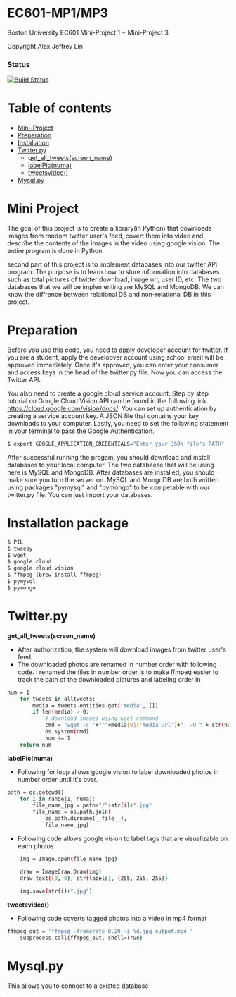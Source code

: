 # EC601-MP1/MP3
Boston University
EC601 Mini-Project 1 + Mini-Project 3 

Copyright Alex Jeffrey Lin 

### Status
[![Build Status](https://travis-ci.org/simkimsia/UtilityBehaviors.png)](https://travis-ci.org/simkimsia/UtilityBehaviors)

Table of contents
=================
<!--ts-->
   * [Mini-Project](#Mini-Project)
   * [Preparation](#Preparation)
   * [Installation](#Installation)
   * [Twitter.py](#Twitter.py) 
      * [get_all_tweets(screen_name)](#get-all-tweets(screen_name))
      * [labelPic(numa)](#downloadPic(numa))
      * [tweetsvideo()](#tweetsvideo())
   * [Mysql.py](#Mysql.py)
<!--te-->

Mini Project
================
The goal of this project is to create a library(in Python) that downloads images from random twitter user's feed, 
covert them into video and describe the contents of the images in the video using google vision. The entire program is done in Python. 

second part of this project is to implement databases into our twitter APi program. The purpose is to learn how to store information into databases such as total pictures of twitter download, image url, user ID, etc. The two databases that we will be implementing are MySQL and MongoDB. We can know the diffrence between relational DB and non-relational DB in this project.

Preparation
============
Before you use this code, you need to apply developer account for twitter. If you are a student, apply the developver account using school email will be approved immediately. Once it's approved, you can enter your consumer and access keys in the head of the twitter.py file. Now you can access the Twitter API. 

You also need to create a google cloud service account. Step by step tutorial on Google Cloud Vision API can be found in the following link. https://cloud.google.com/vision/docs/. You can set up authentication by creating a service account key. A JSON file that contains your key downloads to your computer. Lastly, you need to set the following statement in your terminal to pass the Google Authentication.
```bash
$ export GOOGLE_APPLICATION_CREDENTIALS="Enter your JSON file's PATH"
```
After successful running the progam, you should download and install databases to your local computer. The two databaese that will be using here is MySQL and MongoDB. After databases are installed, you should make sure you turn the server on. MySQL and MongoDB are both written using packages "pymysql" and "pymongo" to be competable with our twitter.py file. You can just import your databases.

Installation package
====================
```bash
$ PIL
$ tweepy 
$ wget
$ google.cloud
$ google.cloud.vision
$ ffmpeg (brew install ffmpeg)
$ pymysql
$ pymongo
```
Twitter.py
==========


**get_all_tweets(screen_name)**

  * After authorization, the system will download images from twitter user's feed.
  * The downloaded photos are renamed in number order with following code. I renamed the files in number order is to make ffmpeg easier to track the path of the downloaded pictures and labeling order in 
```bash
num = 1
    for tweets in alltweets:
        media = tweets.entities.get('media', [])
        if len(media) > 0:
            # download images using wget command
            cmd = "wget -c "+"'"+media[0]['media_url']+"' -O " + str(num)+".jpg"
            os.system(cmd)
            num += 1
    return num
```


**labelPic(numa)**
  * Following for loop allows google vision to label downloaded photos in number order until it's over. 
```bash
path = os.getcwd()
    for i in range(1, numa):
        file_name_jpg = path+"/"+str(i)+".jpg"
        file_name = os.path.join(
            os.path.dirname(__file__),
            file_name_jpg)
```
  * Following code allows google vision to label tags that are visualizable on each photos
```bash
    img = Image.open(file_name_jpg)

    draw = ImageDraw.Draw(img)
    draw.text((0, 0), str(labels), (255, 255, 255))
    
    img.save(str(i)+".jpg")
```


**tweetsvideo()**
  * Following code coverts tagged photos into a video in mp4 format
```bash
ffmpeg_out = 'ffmpeg -framerate 0.20 -i %d.jpg output.mp4 '
    subprocess.call(ffmpeg_out, shell=True)
```
Mysql.py
==========
This allows you to connect to a existed database 
```bash

```

